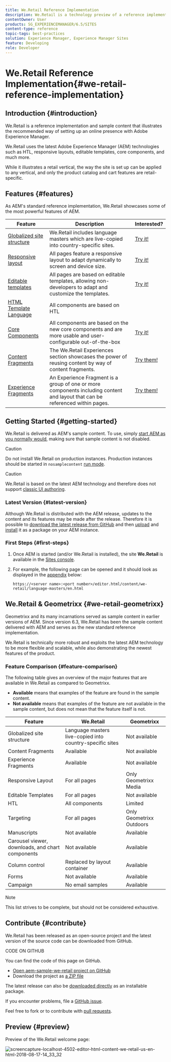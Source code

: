 ```yaml
---
title: We.Retail Reference Implementation
description: We.Retail is a technology preview of a reference implementation that illustrates the recommended way of setting up an online presence with AEM
contentOwner: User
products: SG_EXPERIENCEMANAGER/6.5/SITES
content-type: reference
topic-tags: best-practices
solution: Experience Manager, Experience Manager Sites
feature: Developing
role: Developer
---
```

# We.Retail Reference Implementation{#we-retail-reference-implementation}

## Introduction {#introduction}

We.Retail is a reference implementation and sample content that illustrates the recommended way of setting up an online presence with Adobe Experience Manager.

We.Retail uses the latest Adobe Experience Manager (AEM) technologies such as HTL, responsive layouts, editable templates, core components, and much more.

While it illustrates a retail vertical, the way the site is set up can be applied to any vertical, and only the product catalog and cart features are retail-specific.

## Features {#features}

As AEM's standard reference implementation, We.Retail showcases some of the most powerful features of AEM.

| **Feature** |**Description** |**Interested?** |
|---|---|---|
| [Globalized site structure](/help/sites-administering/tc-bp.md) |We.Retail includes language masters which are live-copied into country-specific sites. | [Try it!](/help/sites-developing/we-retail-globalized-site-structure.md) |
| [Responsive layout](/help/sites-authoring/responsive-layout.md) |All pages feature a responsive layout to adapt dynamically to screen and device size. | [Try it!](/help/sites-developing/we-retail-responsive-layout.md) |
| [Editable templates](/help/sites-developing/page-templates-editable.md) |All pages are based on editable templates, allowing non-developers to adapt and customize the templates. | [Try it!](/help/sites-developing/we-retail-editable-templates.md) |
| [HTML Template Language](https://experienceleague.adobe.com/en/docs/experience-manager-htl/content/overview) |All components are based on HTL |  |
| [Core Components](https://experienceleague.adobe.com/en/docs/experience-manager-core-components/using/introduction) |All components are based on the new core components and are more usable and user-configurable out-of-the-box | [Try it!](/help/sites-developing/we-retail-core-components.md) |
| [Content Fragments](/help/assets/content-fragments/content-fragments.md) |The We.Retail Experiences section showcases the power of reusing content by way of content fragments. | [Try them!](/help/sites-developing/we-retail-content-fragments.md) |
| [Experience Fragments](/help/sites-authoring/experience-fragments.md) |An Experience Fragment is a group of one or more components including content and layout that can be referenced within pages. | [Try them!](/help/sites-developing/we-retail-experience-fragments.md) |

## Getting Started {#getting-started}

We.Retail is delivered as AEM's sample content. To use, simply [start AEM as you normally would](/help/sites-deploying/deploy.md#getting-started), making sure that sample content is not disabled.

>[!CAUTION]
>
>Do not install We.Retail on production instances. Production instances should be started in `nosamplecontent` [run mode](/help/sites-deploying/configure-runmodes.md).

>[!CAUTION]
>
>We.Retail is based on the latest AEM technology and therefore does not support [classic UI authoring](/help/sites-classic-ui-authoring/classic-page-author-first-steps.md).

### Latest Version {#latest-version}

Although We.Retail is distributed with the AEM release, updates to the content and its features may be made after the release. Therefore it is possible to [download the latest release from GitHub](https://github.com/Adobe-Marketing-Cloud/aem-sample-we-retail/releases) and then [upload](/help/sites-administering/package-manager.md#uploading-packages-from-your-file-system) and [install](/help/sites-administering/package-manager.md#installing-packages) it as a package on your AEM instance.

### First Steps {#first-steps}

1. Once AEM is started (and/or We.Retail is installed), the site **We.Retail** is available in the [Sites console](/help/sites-authoring/basic-handling.md#global-navigation).
1. For example, the following page can be opened and it should look as displayed in the [appendix](#appendix) below:

   `https://<server name>:<port number>/editor.html/content/we-retail/language-masters/en.html`

## We.Retail & Geometrixx {#we-retail-geometrixx}

Geometrixx and its many incarnations served as sample content in earlier versions of AEM. Since version 6.3, We.Retail has been the sample content delivered with AEM and serves as the new standard reference implementation.

We.Retail is technically more robust and exploits the latest AEM technology to be more flexible and scalable, while also demonstrating the newest features of the product.

### Feature Comparison {#feature-comparison}

The following table gives an overview of the major features that are available in We.Retail as compared to Geometrixx.

* **Available** means that examples of the feature are found in the sample content.
* **Not available** means that examples of the feature are not available in the sample content, but does not mean that the feature itself is not.

| **Feature** |**We.Retail** |**Geometrixx** |
|---|---|---|
| Globalized site structure |Language masters live-copied into country-specific sites |Not available |
| Content Fragments |Available |Not available |
| Experience Fragments |Available |Not available |
| Responsive Layout |For all pages |Only Geometrixx Media |
| Editable Templates |For all pages |Not available |
| HTL |All components |Limited |
| Targeting |For all pages |Only Geometrixx Outdoors |
| Manuscripts |Not available |Available |
| Carousel viewer, downloads, and chart components |Not available |Available |
| Column control |Replaced by layout container |Available |
| Forms |Not available |Available |
| Campaign |No email samples |Available |

>[!NOTE]
>
>This list strives to be complete, but should not be considered exhaustive.

## Contribute {#contribute}

We.Retail has been released as an open-source project and the latest version of the source code can be downloaded from GitHub.

CODE ON GITHUB

You can find the code of this page on GitHub.

* [Open aem-sample-we-retail project on GitHub](https://github.com/Adobe-Marketing-Cloud/aem-sample-we-retail)
* Download the project as [a ZIP file](https://codeload.github.com/Adobe-Marketing-Cloud/aem-sample-we-retail/zip/refs/heads/master)

The latest release can also be [downloaded directly](https://github.com/Adobe-Marketing-Cloud/aem-sample-we-retail/releases/tag/we.retail.reactor-4.0.0) as an installable package.

If you encounter problems, file a [GitHub issue](https://github.com/Adobe-Marketing-Cloud/aem-sample-we-retail/issues).

Feel free to fork or to contribute with [pull requests](https://github.com/Adobe-Marketing-Cloud/aem-sample-we-retail/pulls).

## Preview {#preview}

Preview of the We.Retail welcome page:

![screencapture-localhost-4502-editor-html-content-we-retail-us-en-html-2018-08-17-14_33_32](assets/screencapture-localhost-4502-editor-html-content-we-retail-us-en-html-2018-08-17-14_33_32.png)
